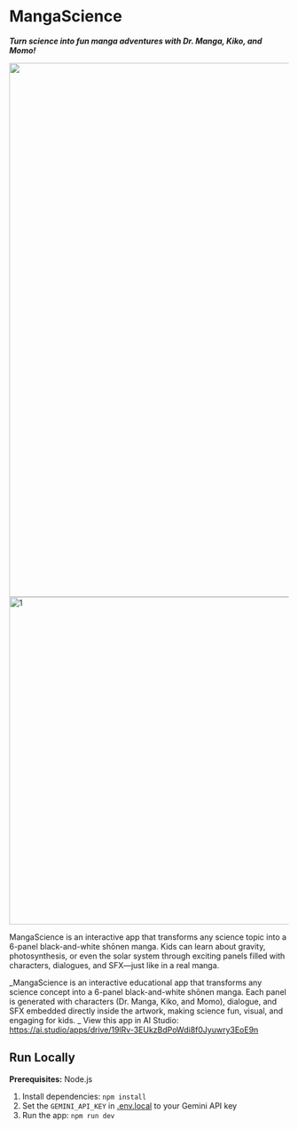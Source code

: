 # MangaScience
**_Turn science into fun manga adventures with Dr. Manga, Kiko, and Momo!_**
<div align="center">
<img width="1919" height="962" alt="Screenshot from 2025-09-07 16-49-11" src="https://github.com/user-attachments/assets/aa48ad6c-946c-437f-bf5d-917b26a9e670" />
</div>
<img width="1004" height="590" alt="1" src="https://github.com/user-attachments/assets/c2c76943-70c0-4c69-8166-a2e245c152d4" />

MangaScience is an interactive app that transforms any science topic into a 6-panel black-and-white shōnen manga.
Kids can learn about gravity, photosynthesis, or even the solar system through exciting panels filled with characters, dialogues, and SFX—just like in a real manga.

_MangaScience is an interactive educational app that transforms any science concept into a 6-panel black-and-white shōnen manga. Each panel is generated with characters (Dr. Manga, Kiko, and Momo), dialogue, and SFX embedded directly inside the artwork, making science fun, visual, and engaging for kids.
_
View this app in AI Studio: https://ai.studio/apps/drive/19lRv-3EUkzBdPoWdi8f0Jyuwry3EoE9n


## Run Locally

**Prerequisites:**  Node.js


1. Install dependencies:
   `npm install`
2. Set the `GEMINI_API_KEY` in [.env.local](.env.local) to your Gemini API key
3. Run the app:
   `npm run dev`
